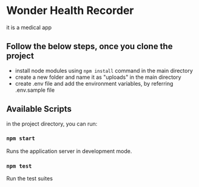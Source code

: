# Wonder Health Recorder
it is a medical app

## Follow the below steps, once you clone the project 

- install node modules using `npm install` command in the main directory
- create a new folder and name it as "uploads" in the main directory
- create .env file and add the environment variables, by referring .env.sample file 

## Available Scripts 

in the project directory, you can run:

### `npm start` 
Runs the application server in development mode.

### `npm test`
Run the test suites 
